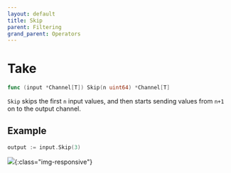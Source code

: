 ```yaml
---
layout: default
title: Skip
parent: Filtering
grand_parent: Operators
---
```


<h1>Take</h1>

```go
func (input *Channel[T]) Skip(n uint64) *Channel[T]
```

`Skip` skips the first `n` input values, and then starts sending values from `n+1` on to the output channel.

<h2>Example</h2>

```go
output := input.Skip(3)
```
![](/assets/images/diagrams/filtering/skip.svg){:class="img-responsive"}